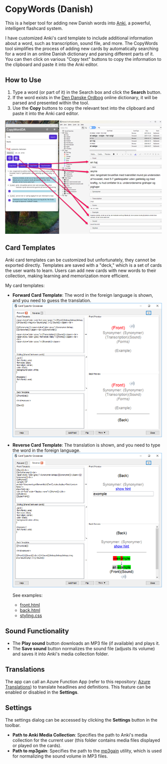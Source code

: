 # CopyWords (Danish)

This is a helper tool for adding new Danish words into [Anki](http://ankisrs.net/), a powerful, intelligent flashcard system.

I have customized Anki's card template to include additional information about a word, such as transcription, sound file, and more. The CopyWords tool simplifies the process of adding new cards by automatically searching for a word in an online Danish dictionary and parsing different parts of it. You can then click on various "Copy text" buttons to copy the information to the clipboard and paste it into the Anki editor.

## How to Use

1. Type a word (or part of it) in the Search box and click the **Search** button.
2. If the word exists in the [Den Danske Ordbog](http://ordnet.dk/ddo/) online dictionary, it will be parsed and presented within the tool.
3. Use the **Copy** buttons to copy the relevant text into the clipboard and paste it into the Anki card editor.

![Copy word parts into Anki](https://raw.githubusercontent.com/evgenygunko/CopyWordsDA/master/img/Copy_word_parts.png)

## Card Templates

Anki card templates can be customized but unfortunately, they cannot be exported directly. Templates are saved with a "deck," which is a set of cards the user wants to learn. Users can add new cards with new words to their collection, making learning and memorization more efficient.

My card templates:

- **Forward Card Template**: The word in the foreign language is shown, and you need to guess the translation.
  ![Forward card](https://raw.githubusercontent.com/evgenygunko/CopyWordsDA/master/img/Card_template_forward.png)

- **Reverse Card Template**: The translation is shown, and you need to type the word in the foreign language.
  ![Reverse card](https://raw.githubusercontent.com/evgenygunko/CopyWordsDA/master/img/Card_template_reverse.png)

  See examples:

  - [front.html](<(card_templates/front.html)>)
  - [back.html](<(card_templates/back.html)>)
  - [styling.css](<(card_templates/styling.css)>)

## Sound Functionality

- The **Play sound** button downloads an MP3 file (if available) and plays it.
- The **Save sound** button normalizes the sound file (adjusts its volume) and saves it into Anki's media collection folder.

## Translations

The app can call an Azure Function App (refer to this repository: [Azure Translations](https://github.com/evgenygunko/Translations/tree/master)) to translate headlines and definitions. This feature can be enabled or disabled in the **Settings**.

## Settings

The settings dialog can be accessed by clicking the **Settings** button in the toolbar.

- **Path to Anki Media Collection**: Specifies the path to Anki's media collection for the current user (this folder contains media files displayed or played on the cards).
- **Path to mp3gain**: Specifies the path to the [mp3gain](http://mp3gain.sourceforge.net/) utility, which is used for normalizing the sound volume in MP3 files.
